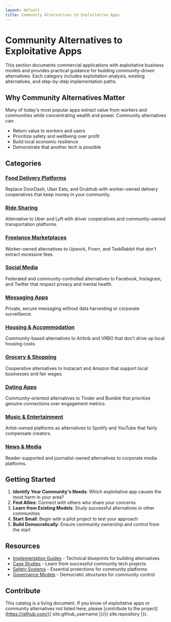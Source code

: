 ```yaml
---
layout: default
title: Community Alternatives to Exploitative Apps
---
```


# Community Alternatives to Exploitative Apps

This section documents commercial applications with exploitative business models and provides practical guidance for building community-driven alternatives. Each category includes exploitation analysis, existing alternatives, and step-by-step implementation paths.

## Why Community Alternatives Matter

Many of today's most popular apps extract value from workers and communities while concentrating wealth and power. Community alternatives can:

- Return value to workers and users
- Prioritize safety and wellbeing over profit
- Build local economic resilience
- Demonstrate that another tech is possible

## Categories

### [Food Delivery Platforms](food-delivery.html)
Replace DoorDash, Uber Eats, and Grubhub with worker-owned delivery cooperatives that keep money in your community.

### [Ride Sharing](ride-sharing.html)
Alternative to Uber and Lyft with driver cooperatives and community-owned transportation platforms.

### [Freelance Marketplaces](freelance-marketplaces.html)
Worker-owned alternatives to Upwork, Fiverr, and TaskRabbit that don't extract excessive fees.

### [Social Media](social-media.html)
Federated and community-controlled alternatives to Facebook, Instagram, and Twitter that respect privacy and mental health.

### [Messaging Apps](messaging.html)
Private, secure messaging without data harvesting or corporate surveillance.

### [Housing & Accommodation](housing.html)
Community-based alternatives to Airbnb and VRBO that don't drive up local housing costs.

### [Grocery & Shopping](grocery-shopping.html)
Cooperative alternatives to Instacart and Amazon that support local businesses and fair wages.

### [Dating Apps](dating.html)
Community-oriented alternatives to Tinder and Bumble that prioritize genuine connections over engagement metrics.

### [Music & Entertainment](music-entertainment.html)
Artist-owned platforms as alternatives to Spotify and YouTube that fairly compensate creators.

### [News & Media](news-media.html)
Reader-supported and journalist-owned alternatives to corporate media platforms.

## Getting Started

1. **Identify Your Community's Needs**: Which exploitative app causes the most harm in your area?
2. **Find Allies**: Connect with others who share your concerns
3. **Learn from Existing Models**: Study successful alternatives in other communities
4. **Start Small**: Begin with a pilot project to test your approach
5. **Build Democratically**: Ensure community ownership and control from the start

## Resources

- [Implementation Guides](/projects/) - Technical blueprints for building alternatives
- [Case Studies](/case-studies/) - Learn from successful community tech projects
- [Safety Systems](/safety/) - Essential protections for community platforms
- [Governance Models](/frameworks/) - Democratic structures for community control

## Contribute

This catalog is a living document. If you know of exploitative apps or community alternatives not listed here, please [contribute to the project](https://github.com/{{ site.github_username }}/{{ site.repository }}).